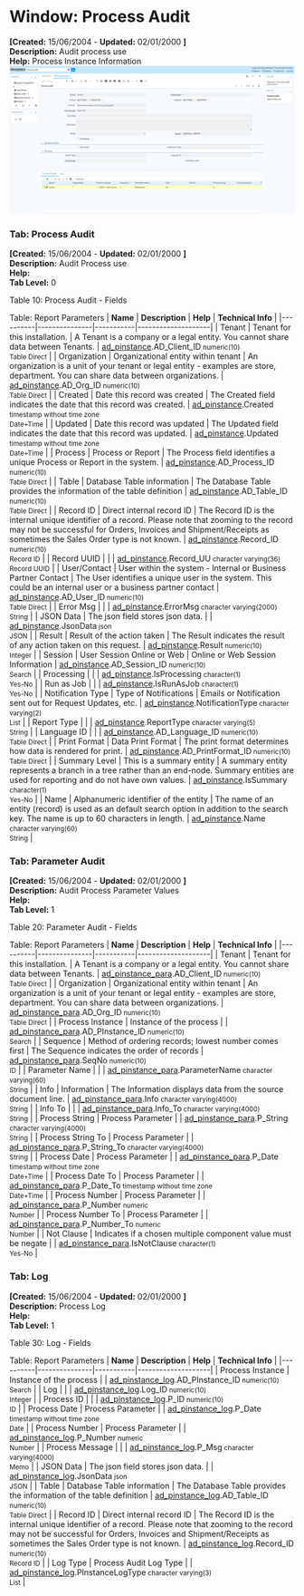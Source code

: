 # Window: Process Audit

**[Created:** 15/06/2004 - **Updated:** 02/01/2000 **]**  
**Description:** Audit process use  
**Help:** Process Instance Information  
![](/img/docs/manual/ProcessAudit-Window_iDempiere_v12.0.0.png)

### Tab: Process Audit

**[Created:** 15/06/2004 - **Updated:** 02/01/2000 **]**   
**Description:** Audit Process use  
**Help:**   
**Tab Level:** 0

Table 10: Process Audit - Fields 

Table: Report Parameters
| **Name** | **Description** | **Help** | **Technical Info** |
|----------|---------------|-----------|--------------------|
| Tenant | Tenant for this installation. | A Tenant is a company or a legal entity. You cannot share data between Tenants. | [ad_pinstance](https://idempiere-schemaspy.muriloht.com/adempiere/tables/ad_pinstance.html).AD_Client_ID<small> numeric(10) <br/> Table Direct</small> | 
| Organization | Organizational entity within tenant | An organization is a unit of your tenant or legal entity - examples are store, department. You can share data between organizations. | [ad_pinstance](https://idempiere-schemaspy.muriloht.com/adempiere/tables/ad_pinstance.html).AD_Org_ID<small> numeric(10) <br/> Table Direct</small> | 
| Created | Date this record was created | The Created field indicates the date that this record was created. | [ad_pinstance](https://idempiere-schemaspy.muriloht.com/adempiere/tables/ad_pinstance.html).Created<small> timestamp without time zone <br/> Date+Time</small> | 
| Updated | Date this record was updated | The Updated field indicates the date that this record was updated. | [ad_pinstance](https://idempiere-schemaspy.muriloht.com/adempiere/tables/ad_pinstance.html).Updated<small> timestamp without time zone <br/> Date+Time</small> | 
| Process | Process or Report | The Process field identifies a unique Process or Report in the system. | [ad_pinstance](https://idempiere-schemaspy.muriloht.com/adempiere/tables/ad_pinstance.html).AD_Process_ID<small> numeric(10) <br/> Table Direct</small> | 
| Table | Database Table information | The Database Table provides the information of the table definition | [ad_pinstance](https://idempiere-schemaspy.muriloht.com/adempiere/tables/ad_pinstance.html).AD_Table_ID<small> numeric(10) <br/> Table Direct</small> | 
| Record ID | Direct internal record ID | The Record ID is the internal unique identifier of a record. Please note that zooming to the record may not be successful for Orders, Invoices and Shipment/Receipts as sometimes the Sales Order type is not known. | [ad_pinstance](https://idempiere-schemaspy.muriloht.com/adempiere/tables/ad_pinstance.html).Record_ID<small> numeric(10) <br/> Record ID</small> | 
| Record UUID |  |  | [ad_pinstance](https://idempiere-schemaspy.muriloht.com/adempiere/tables/ad_pinstance.html).Record_UU<small> character varying(36) <br/> Record UUID</small> | 
| User/Contact | User within the system - Internal or Business Partner Contact | The User identifies a unique user in the system. This could be an internal user or a business partner contact | [ad_pinstance](https://idempiere-schemaspy.muriloht.com/adempiere/tables/ad_pinstance.html).AD_User_ID<small> numeric(10) <br/> Table Direct</small> | 
| Error Msg |  |  | [ad_pinstance](https://idempiere-schemaspy.muriloht.com/adempiere/tables/ad_pinstance.html).ErrorMsg<small> character varying(2000) <br/> String</small> | 
| JSON Data | The json field stores json data. |  | [ad_pinstance](https://idempiere-schemaspy.muriloht.com/adempiere/tables/ad_pinstance.html).JsonData<small> json <br/> JSON</small> | 
| Result | Result of the action taken | The Result indicates the result of any action taken on this request. | [ad_pinstance](https://idempiere-schemaspy.muriloht.com/adempiere/tables/ad_pinstance.html).Result<small> numeric(10) <br/> Integer</small> | 
| Session | User Session Online or Web | Online or Web Session Information | [ad_pinstance](https://idempiere-schemaspy.muriloht.com/adempiere/tables/ad_pinstance.html).AD_Session_ID<small> numeric(10) <br/> Search</small> | 
| Processing |  |  | [ad_pinstance](https://idempiere-schemaspy.muriloht.com/adempiere/tables/ad_pinstance.html).IsProcessing<small> character(1) <br/> Yes-No</small> | 
| Run as Job |  |  | [ad_pinstance](https://idempiere-schemaspy.muriloht.com/adempiere/tables/ad_pinstance.html).IsRunAsJob<small> character(1) <br/> Yes-No</small> | 
| Notification Type | Type of Notifications | Emails or Notification sent out for Request Updates, etc. | [ad_pinstance](https://idempiere-schemaspy.muriloht.com/adempiere/tables/ad_pinstance.html).NotificationType<small> character varying(2) <br/> List</small> | 
| Report Type |  |  | [ad_pinstance](https://idempiere-schemaspy.muriloht.com/adempiere/tables/ad_pinstance.html).ReportType<small> character varying(5) <br/> String</small> | 
| Language ID |  |  | [ad_pinstance](https://idempiere-schemaspy.muriloht.com/adempiere/tables/ad_pinstance.html).AD_Language_ID<small> numeric(10) <br/> Table Direct</small> | 
| Print Format | Data Print Format | The print format determines how data is rendered for print. | [ad_pinstance](https://idempiere-schemaspy.muriloht.com/adempiere/tables/ad_pinstance.html).AD_PrintFormat_ID<small> numeric(10) <br/> Table Direct</small> | 
| Summary Level | This is a summary entity | A summary entity represents a branch in a tree rather than an end-node. Summary entities are used for reporting and do not have own values. | [ad_pinstance](https://idempiere-schemaspy.muriloht.com/adempiere/tables/ad_pinstance.html).IsSummary<small> character(1) <br/> Yes-No</small> | 
| Name | Alphanumeric identifier of the entity | The name of an entity (record) is used as an default search option in addition to the search key. The name is up to 60 characters in length. | [ad_pinstance](https://idempiere-schemaspy.muriloht.com/adempiere/tables/ad_pinstance.html).Name<small> character varying(60) <br/> String</small> | 


### Tab: Parameter Audit

**[Created:** 15/06/2004 - **Updated:** 02/01/2000 **]**   
**Description:** Audit Process Parameter Values  
**Help:**   
**Tab Level:** 1

Table 20: Parameter Audit - Fields 

Table: Report Parameters
| **Name** | **Description** | **Help** | **Technical Info** |
|----------|---------------|-----------|--------------------|
| Tenant | Tenant for this installation. | A Tenant is a company or a legal entity. You cannot share data between Tenants. | [ad_pinstance_para](https://idempiere-schemaspy.muriloht.com/adempiere/tables/ad_pinstance_para.html).AD_Client_ID<small> numeric(10) <br/> Table Direct</small> | 
| Organization | Organizational entity within tenant | An organization is a unit of your tenant or legal entity - examples are store, department. You can share data between organizations. | [ad_pinstance_para](https://idempiere-schemaspy.muriloht.com/adempiere/tables/ad_pinstance_para.html).AD_Org_ID<small> numeric(10) <br/> Table Direct</small> | 
| Process Instance | Instance of the process |  | [ad_pinstance_para](https://idempiere-schemaspy.muriloht.com/adempiere/tables/ad_pinstance_para.html).AD_PInstance_ID<small> numeric(10) <br/> Search</small> | 
| Sequence | Method of ordering records; lowest number comes first | The Sequence indicates the order of records | [ad_pinstance_para](https://idempiere-schemaspy.muriloht.com/adempiere/tables/ad_pinstance_para.html).SeqNo<small> numeric(10) <br/> ID</small> | 
| Parameter Name |  |  | [ad_pinstance_para](https://idempiere-schemaspy.muriloht.com/adempiere/tables/ad_pinstance_para.html).ParameterName<small> character varying(60) <br/> String</small> | 
| Info | Information | The Information displays data from the source document line. | [ad_pinstance_para](https://idempiere-schemaspy.muriloht.com/adempiere/tables/ad_pinstance_para.html).Info<small> character varying(4000) <br/> String</small> | 
| Info To |  |  | [ad_pinstance_para](https://idempiere-schemaspy.muriloht.com/adempiere/tables/ad_pinstance_para.html).Info_To<small> character varying(4000) <br/> String</small> | 
| Process String | Process Parameter |  | [ad_pinstance_para](https://idempiere-schemaspy.muriloht.com/adempiere/tables/ad_pinstance_para.html).P_String<small> character varying(4000) <br/> String</small> | 
| Process String To | Process Parameter |  | [ad_pinstance_para](https://idempiere-schemaspy.muriloht.com/adempiere/tables/ad_pinstance_para.html).P_String_To<small> character varying(4000) <br/> String</small> | 
| Process Date | Process Parameter |  | [ad_pinstance_para](https://idempiere-schemaspy.muriloht.com/adempiere/tables/ad_pinstance_para.html).P_Date<small> timestamp without time zone <br/> Date+Time</small> | 
| Process Date To | Process Parameter |  | [ad_pinstance_para](https://idempiere-schemaspy.muriloht.com/adempiere/tables/ad_pinstance_para.html).P_Date_To<small> timestamp without time zone <br/> Date+Time</small> | 
| Process Number | Process Parameter |  | [ad_pinstance_para](https://idempiere-schemaspy.muriloht.com/adempiere/tables/ad_pinstance_para.html).P_Number<small> numeric <br/> Number</small> | 
| Process Number To | Process Parameter |  | [ad_pinstance_para](https://idempiere-schemaspy.muriloht.com/adempiere/tables/ad_pinstance_para.html).P_Number_To<small> numeric <br/> Number</small> | 
| Not Clause | Indicates if a chosen multiple component value must be negate |  | [ad_pinstance_para](https://idempiere-schemaspy.muriloht.com/adempiere/tables/ad_pinstance_para.html).IsNotClause<small> character(1) <br/> Yes-No</small> | 


### Tab: Log

**[Created:** 15/06/2004 - **Updated:** 02/01/2000 **]**   
**Description:** Process Log  
**Help:**   
**Tab Level:** 1

Table 30: Log - Fields 

Table: Report Parameters
| **Name** | **Description** | **Help** | **Technical Info** |
|----------|---------------|-----------|--------------------|
| Process Instance | Instance of the process |  | [ad_pinstance_log](https://idempiere-schemaspy.muriloht.com/adempiere/tables/ad_pinstance_log.html).AD_PInstance_ID<small> numeric(10) <br/> Search</small> | 
| Log |  |  | [ad_pinstance_log](https://idempiere-schemaspy.muriloht.com/adempiere/tables/ad_pinstance_log.html).Log_ID<small> numeric(10) <br/> Integer</small> | 
| Process ID |  |  | [ad_pinstance_log](https://idempiere-schemaspy.muriloht.com/adempiere/tables/ad_pinstance_log.html).P_ID<small> numeric(10) <br/> ID</small> | 
| Process Date | Process Parameter |  | [ad_pinstance_log](https://idempiere-schemaspy.muriloht.com/adempiere/tables/ad_pinstance_log.html).P_Date<small> timestamp without time zone <br/> Date</small> | 
| Process Number | Process Parameter |  | [ad_pinstance_log](https://idempiere-schemaspy.muriloht.com/adempiere/tables/ad_pinstance_log.html).P_Number<small> numeric <br/> Number</small> | 
| Process Message |  |  | [ad_pinstance_log](https://idempiere-schemaspy.muriloht.com/adempiere/tables/ad_pinstance_log.html).P_Msg<small> character varying(4000) <br/> Memo</small> | 
| JSON Data | The json field stores json data. |  | [ad_pinstance_log](https://idempiere-schemaspy.muriloht.com/adempiere/tables/ad_pinstance_log.html).JsonData<small> json <br/> JSON</small> | 
| Table | Database Table information | The Database Table provides the information of the table definition | [ad_pinstance_log](https://idempiere-schemaspy.muriloht.com/adempiere/tables/ad_pinstance_log.html).AD_Table_ID<small> numeric(10) <br/> Table Direct</small> | 
| Record ID | Direct internal record ID | The Record ID is the internal unique identifier of a record. Please note that zooming to the record may not be successful for Orders, Invoices and Shipment/Receipts as sometimes the Sales Order type is not known. | [ad_pinstance_log](https://idempiere-schemaspy.muriloht.com/adempiere/tables/ad_pinstance_log.html).Record_ID<small> numeric(10) <br/> Record ID</small> | 
| Log Type | Process Audit Log Type |  | [ad_pinstance_log](https://idempiere-schemaspy.muriloht.com/adempiere/tables/ad_pinstance_log.html).PInstanceLogType<small> character varying(3) <br/> List</small> | 


